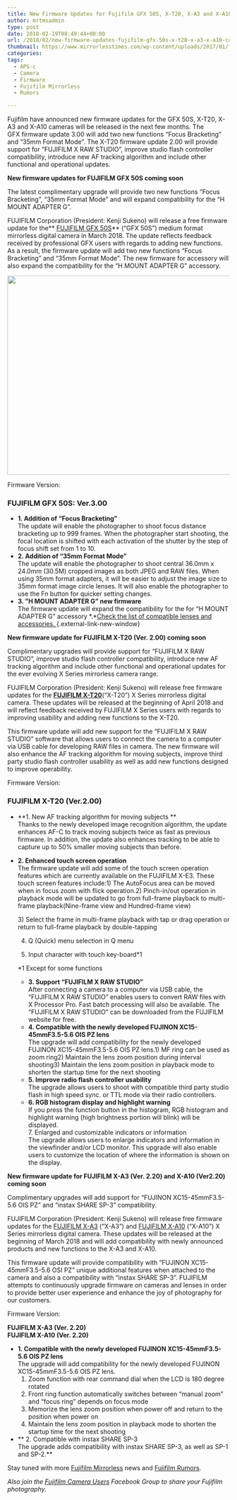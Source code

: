 ```yaml
---
title: New Firmware Updates for Fujifilm GFX 50S, X-T20, X-A3 and X-A10 Coming Soon
author: mrtmsadmin
type: post
date: 2018-02-19T08:49:44+00:00
url: /2018/02/new-firmware-updates-fujifilm-gfx-50s-x-t20-x-a3-x-a10-coming-soon/
thumbnail: https://www.mirrorlesstimes.com/wp-content/uploads/2017/01/fujifilm-x-t20-front.jpg
categories:
tags:
  - APS-c
  - Camera
  - Firmware
  - Fujifilm Mirrorless
  - Rumors

---
```

Fujifilm have announced new firmware updates for the GFX 50S, X-T20, X-A3 and X-A10 cameras will be released in the next few months. The GFX firmware update 3.00 will add two new functions “Focus Bracketing” and “35mm Format Mode”. The X-T20 firmware update 2.00 will provide support for “FUJIFILM X RAW STUDIO”, improve studio flash controller compatibility, introduce new AF tracking algorithm and include other functional and operational updates.<!--more-->

**New firmware updates for FUJIFILM GFX 50S coming soon**

The latest complimentary upgrade will provide two new functions “Focus Bracketing”, “35mm Format Mode” and will expand compatibility for the “H MOUNT ADAPTER G”.

FUJIFILM Corporation (President: Kenji Sukeno) will release a free firmware update for the** [FUJIFILM GFX 50S][1]** (“GFX 50S”) medium format mirrorless digital camera in March 2018. The update reflects feedback received by professional GFX users with regards to adding new functions. As a result, the firmware update will add two new functions “Focus Bracketing” and “35mm Format Mode”. The new firmware for accessory will also expand the compatibility for the “H MOUNT ADAPTER G” accessory.

[<img class="aligncenter size-full wp-image-949" src="https://i2.wp.com/www.mirrorlesstimes.com/wp-content/uploads/2017/01/fujifilm-gfx-50s-front.jpg?resize=600%2C450&#038;ssl=1" alt="" width="600" height="450" srcset="https://i2.wp.com/www.mirrorlesstimes.com/wp-content/uploads/2017/01/fujifilm-gfx-50s-front.jpg?w=1200&ssl=1 1200w, https://i2.wp.com/www.mirrorlesstimes.com/wp-content/uploads/2017/01/fujifilm-gfx-50s-front.jpg?resize=300%2C225&ssl=1 300w, https://i2.wp.com/www.mirrorlesstimes.com/wp-content/uploads/2017/01/fujifilm-gfx-50s-front.jpg?resize=768%2C576&ssl=1 768w, https://i2.wp.com/www.mirrorlesstimes.com/wp-content/uploads/2017/01/fujifilm-gfx-50s-front.jpg?resize=1024%2C768&ssl=1 1024w" sizes="(max-width: 600px) 100vw, 600px" data-recalc-dims="1" />][2]

Firmware Version:

### FUJIFILM GFX 50S: Ver.3.00

  * **1. Addition of “Focus Bracketing”**  
    The update will enable the photographer to shoot focus distance bracketing up to 999 frames. When the photographer start shooting, the focal location is shifted with each activation of the shutter by the step of focus shift set from 1 to 10.
  * **2. Addition of “35mm Format Mode”**  
    The update will enable the photographer to shoot central 36.0mm x 24.0mm (30.5M) cropped images as both JPEG and RAW files. When using 35mm format adapters, it will be easier to adjust the image size to 35mm format image circle lenses. It will also enable the photographer to use the Fn button for quicker setting changes.
  * **3. ”H MOUNT ADAPTER G” new firmware**  
    The firmware update will expand the compatibility for the for “H MOUNT ADAPTER G” accessory \*.\*[Check the list of compatible lenses and accessories. ][3]{.external-link-new-window}

**New firmware update for FUJIFILM X-T20 (Ver. 2.00) coming soon**

Complimentary upgrades will provide support for “FUJIFILM X RAW STUDIO”, improve studio flash controller compatibility, introduce new AF tracking algorithm and include other functional and operational updates for the ever evolving X Series mirrorless camera range.

FUJIFILM Corporation (President: Kenji Sukeno) will release free firmware updates for the **[FUJIFILM X-T20][4]**(“X-T20”) X Series mirrorless digital camera. These updates will be released at the beginning of April 2018 and will reflect feedback received by FUJIFILM X Series users with regards to improving usability and adding new functions to the X-T20.

This firmware update will add new support for the “FUJIFILM X RAW STUDIO” software that allows users to connect the camera to a computer via USB cable for developing RAW files in camera. The new firmware will also enhance the AF tracking algorithm for moving subjects, improve third party studio flash controller usability as well as add new functions designed to improve operability.

Firmware Version:

### FUJIFILM X-T20 (Ver.2.00)

  * **1. New AF tracking algorithm for moving subjects **  
    Thanks to the newly developed image recognition algorithm, the update enhances AF-C to track moving subjects twice as fast as previous firmware. In addition, the update also enhances tracking to be able to capture up to 50% smaller moving subjects than before.
  * **2. Enhanced touch screen operation**  
    The firmware update will add some of the touch screen operation features which are currently available on the FUJIFILM X-E3. These touch screen features include:1) The AutoFocus area can be moved when in focus zoom with flick operation.2) Pinch-in/out operation in playback mode will be updated to go from full-frame playback to multi-frame playback(Nine-frame view and Hundred-frame view)</p> 
    3) Select the frame in multi-frame playback with tap or drag operation or return to full-frame playback by double-tapping
    
    4) Q (Quick) menu selection in Q menu
    
    5) Input character with touch key-board*1
    
    *1 Except for some functions</li> 
    
      * **3. Support “FUJIFILM X RAW STUDIO”**  
        After connecting a camera to a computer via USB cable, the “FUJIFILM X RAW STUDIO” enables users to convert RAW files with X Processor Pro. Fast batch processing will also be available. The “FUJIFILM X RAW STUDIO” can be downloaded from the FUJIFILM website for free.
      * **4. Compatible with the newly developed FUJINON XC15-45mmF3.5-5.6 OIS PZ lens**  
        The upgrade will add compatibility for the newly developed FUJINON XC15-45mmF3.5-5.6 OIS PZ lens.1) MF ring can be used as zoom ring2) Maintain the lens zoom position during interval shooting3) Maintain the lens zoom position in playback mode to shorten the startup time for the next shooting
      * **5. Improve radio flash controller usability**  
        The upgrade allows users to shoot with compatible third party studio flash in high speed sync. or TTL mode via their radio controllers.
      * **6. RGB histogram display and highlight warning**  
        If you press the function button in the histogram, RGB histogram and highlight warning (high brightness portion will blink) will be displayed.  
        7. Enlarged and customizable indicators or information  
        The upgrade allows users to enlarge indicators and information in the viewfinder and/or LCD monitor. This upgrade will also enable users to customize the location of where the information is shown on the display.</ul> 
    
    **New firmware update for FUJIFILM X-A3 (Ver. 2.20) and X-A10 (Ver2.20) coming soon**
    
    Complimentary upgrades will add support for “FUJINON XC15-45mmF3.5-5.6 OIS PZ” and “instax SHARE SP-3” compatibility.
    
    FUJIFILM Corporation (President: Kenji Sukeno) will release free firmware updates for the [FUJIFILM X-A3][5] (“X-A3”) and [FUJIFILM X-A10][6] (“X-A10”) X Series mirrorless digital camera. These updates will be released at the beginning of March 2018 and will add compatibility with newly announced products and new functions to the X-A3 and X-A10.
    
    This firmware update will provide compatibility with “FUJINON XC15-45mmF3.5-5.6 OSI PZ” unique additional features when attached to the camera and also a compatibility with “instax SHARE SP-3”. FUJIFILM attempts to continuously upgrade firmware on cameras and lenses in order to provide better user experience and enhance the joy of photography for our customers.
    
    Firmware Version:
    
    **FUJIFILM X-A3 (Ver. 2.20)  
    FUJIFILM X-A10 (Ver. 2.20)**
    
      * **1. Compatible with the newly developed FUJINON XC15-45mmF3.5-5.6 OIS PZ lens**  
        The upgrade will add compatibility for the newly developed FUJINON XC15-45mmF3.5-5.6 OIS PZ lens.  
        1) Zoom function with rear command dial when the LCD is 180 degree rotated  
        2) Front ring function automatically switches between “manual zoom” and “focus ring” depends on focus mode  
        3) Memorize the lens zoom position when power off and return to the position when power on  
        4) Maintain the lens zoom position in playback mode to shorten the startup time for the next shooting
      * ** 2. Compatible with instax SHARE SP-3  
        The upgrade adds compatibility with instax SHARE SP-3, as well as SP-1 and SP-2.**
    
    Stay tuned with more [Fujifilm Mirrorless][7] news and <a href="https://www.dailycameranews.com/tag/fujifilm-rumors/" target="_blank" rel="noopener">Fujifilm Rumors</a>.
    
    _Also join the <a class="ext-link" title="" href="https://www.facebook.com/groups/978460185571041/" target="_blank" rel="external nofollow noopener">Fujifilm Camera Users</a> Facebook Group to share your Fujifilm photography._

 [1]: https://www.fujifilm.eu/uk/products/digital-cameras/gfx-series/model/gfx-50s
 [2]: https://i2.wp.com/www.mirrorlesstimes.com/wp-content/uploads/2017/01/fujifilm-gfx-50s-front.jpg?ssl=1
 [3]: http://www.fujifilm.com/support/digital_cameras/compatibility/mountadapter/
 [4]: https://www.fujifilm.eu/uk/products/digital-cameras/model/x-t20
 [5]: https://www.fujifilm.eu/uk/products/digital-cameras/model/x-a3
 [6]: https://www.fujifilm.eu/uk/products/digital-cameras/model/x-a10
 [7]: https://www.mirrorlesstimes.com/tags/fujifilm-mirrorless/